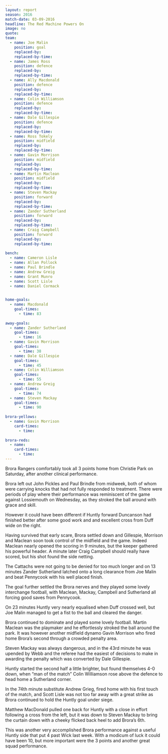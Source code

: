 ```yaml
---
layout: report
season: 2016
match-date: 03-09-2016
headline: The Red Machine Powers On
image: no
quote: 
team:
  - name: Joe Malin
    position: goal
    replaced-by: 
    replaced-by-time: 
  - name: James Ross
    position: defence
    replaced-by:
    replaced-by-time:
  - name: Ally Macdonald
    position: defence
    replaced-by: 
    replaced-by-time: 
  - name: Colin Williamson
    position: defence
    replaced-by: 
    replaced-by-time: 
  - name: Dale Gillespie
    position: defence
    replaced-by: 
    replaced-by-time:
  - name: Ross Tokely
    position: midfield
    replaced-by: 
    replaced-by-time: 
  - name: Gavin Morrison
    position: midfield
    replaced-by:
    replaced-by-time:
  - name: Martin Maclean
    position: midfield
    replaced-by:
    replaced-by-time:
  - name: Steven Mackay
    position: forward
    replaced-by:
    replaced-by-time:
  - name: Zander Sutherland
    position: forward
    replaced-by: 
    replaced-by-time: 
  - name: Craig Campbell
    position: forward
    replaced-by:
    replaced-by-time:
    
bench:
  - name: Cameron Lisle
  - name: Allan Pollock
  - name: Paul Brindle
  - name: Andrew Greig
  - name: Grant Munro
  - name: Scott Lisle
  - name: Daniel Cormack
  

home-goals:
  - name: Macdonald
    goal-times:
      - time: 83
      
away-goals:
  - name: Zander Sutherland
    goal-times:
      - time: 16
  - name: Gavin Morrison
    goal-times:
      - time: 38
  - name: Dale Gillespie
    goal-times:
      - time: 45
  - name: Colin Williamson
    goal-times:
      - time: 55
  - name: Andrew Greig
    goal-times:
      - time: 74
  - name: Steven Mackay
    goal-times:
      - time: 90
      
brora-yellows:
  - name: Gavin Morrison
    card-times:
      - time: 
      
brora-reds:
  - name: 
    card-times:
      - time:
---
```

Brora Rangers comfortably took all 3 points home from Christie Park on Saturday, after another clinical performance.

Brora left out John Pickles and Paul Brindle from midweek, both of whom were carrying knocks that had not fully responded to treatment. There were periods of play where their performance was reminiscent of the game against Lossiemouth on Wednesday, as they stroked the ball around with grace and skill.

However it could have been different if Huntly forward Duncanson had finished better after some good work and and excellent cross from Duff wide on the right.

Having survived that early scare, Brora settled down and Gillespie, Morrison and Maclean soon took control of the midfield and the game. Indeed Maclean nearly opened the scoring in 9 minutes, but the keeper gathered his powerful header. A minute later Craig Campbell should really have scored, but his shot found the side netting.

The Cattachs were not going to be denied for too much longer and on 13 minutes Zander Sutherland latched onto a long clearance from Joe Malin and beat Pennycook with his well placed finish.

The goal further settled the Brora nerves and they played some lovely interchange football, with Maclean, Mackay, Campbell and Sutherland all forcing good saves from Pennycook.

On 23 minutes Huntly very nearly equalised when Duff crossed well, but Joe Malin managed to get a fist to the ball and cleared the danger.

Brora continued to dominate and played some lovely football. Martin Maclean was the playmaker and he effortlessly stroked the ball around the park. It was however another midfield dynamo Gavin Morrison who fired home Brora’s second through a crowded penalty area.

Steven Mackay was always dangerous, and in the 43rd minute he was upended by Webb and the referee had the easiest of decisions to make in awarding the penalty which was converted by Dale Gillespie.

Huntly started the second half a little brighter, but found themselves 4-0 down, when “man of the match” Colin Williamson rose above the defence to head home a Sutherland corner.

In the 74th minute substitute Andrew Grieg, fired home with his first touch of the match, and Scott Lisle was not too far away with a great strike as Brora continued to hold the Huntly goal under siege.

Matthew MacDonald pulled one back for Huntly with a close in effort following a cross from the left, but it was down to Steven Mackay to bring the curtain down with a cheeky flicked back heel to add Brora’s 6th.

This was another very accomplished Brora performance against a useful Huntly side that put 4 past Wick last week. With a modicum of luck it could have been 10, but more important were the 3 points and another great squad performance.
